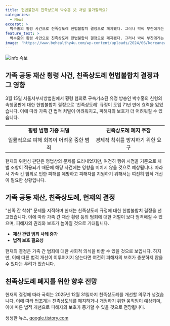 ```yaml
---
title: 헌법불합치 친족상도례 박수홍 父 처벌 불가할까요?
categories:
  - News
excerpt: >
  박수홍의 횡령 사건으로 친족상도례 헌법불합치 결정으로 폐지됐다. 그러나 박씨 부친에게는 해당 조항이 적용돼 처벌 면제될 전망. 박씨 부친은 자금을 횡령한 적 없다 주장. 헌계는 가족 간 착취 우려 표명. 사회 변화에 부합하지 않는 법 조항에 대한 폐지 요구하는 목소리 높아짐. 국회는 2025년까지 개선 입법 필요. 고소 없이 처벌 가능한 친고죄 조항으로 대안 모색되고 있음.
feature_text: >
  박수홍의 횡령 사건으로 친족상도례 헌법불합치 결정으로 폐지됐다. 그러나 박씨 부친에게는 해당 조항이 적용돼 처벌 면제될 전망. 박씨 부친은 자금을 횡령한 적 없다 주장. 헌계는 가족 간 착취 우려 표명. 사회 변화에 부합하지 않는 법 조항에 대한 폐지 요구하는 목소리 높아짐. 국회는 2025년까지 개선 입법 필요. 고소 없이 처벌 가능한 친고죄 조항으로 대안 모색되고 있음.
image: 'https://www.behealthy4u.com/wp-content/uploads/2024/06/koreanews.jpg'
---
```


<p><img src="https://www.behealthy4u.com/wp-content/uploads/2024/06/koreanews.jpg" alt="info 속보" /></p>

<h2 data-ke-size="size26">가족 공동 재산 횡령 사건, 친족상도례 헌법불합치 결정과 그 영향</h2>

<p data-ke-size="size16">3월 15일 서울서부지방법원에서 횡령 혐의로 구속기소된 유명 방송인 박수홍의 친형의 속행공판에 대한 헌법불합치 결정으로 '친족상도례' 규정이 도입 71년 만에 효력을 잃었습니다. 이에 따라 가족 간 법적 처벌이 어려워지고, 피해자의 보호가 더 어려워질 수 있습니다.</p>

<table>
    <tr>
        <td style="text-align: center; height: 17px;"><b>횡령 범행 가중 처벌</b></td>
        <td style="text-align: center; height: 17px;"><b>친족상도례 폐지 주장</b></td>
    </tr>
    <tr>
        <td style="text-align: center; height: 17px;">일률적으로 피해 회복이 어려운 중한 범죄</td>
        <td style="text-align: center; height: 17px;">경제적 착취를 방지하기 위한 요구</td>
    </tr>
</table>

<p data-ke-size="size16">헌재의 위헌성 판단은 형법상의 문제를 드러내었지만, 여전히 행위 시점을 기준으로 처벌 조항이 적용되기 때문에 해당 사건에는 영향을 미치지 않을 것으로 예상됩니다. 따라서 가족 간 범죄로 인한 피해를 예방하고 피해자를 지원하기 위해서는 여전히 법적 개선이 필요한 상황입니다.</p>

<h2 data-ke-size="size26">가족 공동 재산, 친족상도례, 헌재의 결정</h2>

<p data-ke-size="size16">"친족 간 착취" 문제를 지적하며 헌재는 친족상도례 규정에 대한 헌법불합치 결정을 선고했습니다. 이에 따라 가족 간 재산 횡령 등의 범죄에 대한 처벌이 보다 엄격해질 수 있으며, 피해자의 권리와 보호가 높아질 것으로 기대됩니다.</p>

<ul>
    <li><b>재산 관련 범죄 사례 증가</b></li>
    <li><b>법적 보호 필요성</b></li>
</ul>

<p data-ke-size="size16">헌재의 결정은 가족 간 범죄에 대한 사회적 의식을 바꿀 수 있을 것으로 보입니다. 하지만, 이에 따른 법적 개선이 이루어지지 않는다면 여전히 피해자의 보호가 충분하지 않을 수 있다는 우려가 있습니다.</p>

<h2 data-ke-size="size26">친족상도례 폐지를 위한 향후 전망</h2>

<p data-ke-size="size16">헌재의 결정에 따라 국회는 2025년 12월 31일까지 친족상도례를 개선할 의무가 생겼습니다. 이에 따라 법조계는 친족상도례를 폐지하거나 개정하기 위한 움직임이 예상되며, 이에 따른 법적 개선으로 피해자의 보호가 증가할 수 있을 것으로 전망됩니다.</p>
생생한 뉴스, <a href="https://qoogle.tistory.com" rel="dofollow">qoogle.tistory.com</a>


